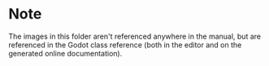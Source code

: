 # Note

The images in this folder aren't referenced anywhere in the manual, but are referenced in the
Godot class reference (both in the editor and on the generated online documentation).
